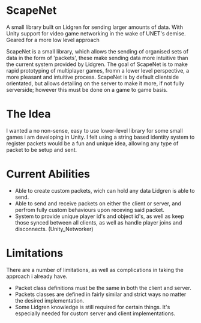 # ScapeNet
A small library built on Lidgren for sending larger amounts of data. With Unity support for video game networking in the wake of UNET's demise. Geared for a more low level approach 

ScapeNet is a small library, which allows the sending of organised sets of data in the form of 'packets', these make sending data more intuitive than the current system provided by Lidgren. The goal of ScapeNet is to make rapid prototyping of multiplayer games, fromn a lower level perspective, a more pleasant and intuitive process. ScapeNet is by default clientside orientated, but allows detailing on the server to make it more, if not fully serverside; however this must be done on a game to game basis.

# The Idea
I wanted a no non-sense, easy to use lower-level library for some small games i am developing in Unity. I felt using a string based identity system to register packets would be a fun and unique idea, allowing any type of packet to be setup and sent.

# Current Abilities

- Able to create custom packets, wich can hold any data Lidgren is able to send.
- Able to send and receive packets on either the client or server, and perfrom fully custom behaviours upon receving said packet.
- System to provide unique player id's and object id's, as well as keep those synced between all clients, as well as handle player joins and disconnects. (Unity_Networker)

# Limitations

There are a number of limitations, as well as complications in taking the approach i already have.

- Packet class definitions must be the same in both the client and server.
- Packets classes are defined in fairly similar and strict ways no matter the desired implementation.
- Some Lidgren knowledge is still required for certain things. It's especially needed for custom server and client implementations.
